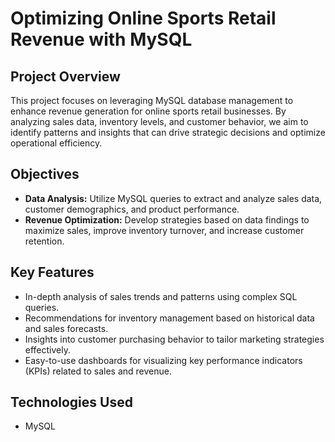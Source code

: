 

# Optimizing Online Sports Retail Revenue with MySQL

## Project Overview

This project focuses on leveraging MySQL database management to enhance revenue generation for online sports retail businesses. By analyzing sales data, inventory levels, and customer behavior, we aim to identify patterns and insights that can drive strategic decisions and optimize operational efficiency.

## Objectives

- **Data Analysis:** Utilize MySQL queries to extract and analyze sales data, customer demographics, and product performance.
- **Revenue Optimization:** Develop strategies based on data findings to maximize sales, improve inventory turnover, and increase customer retention.

## Key Features

- In-depth analysis of sales trends and patterns using complex SQL queries.
- Recommendations for inventory management based on historical data and sales forecasts.
- Insights into customer purchasing behavior to tailor marketing strategies effectively.
- Easy-to-use dashboards for visualizing key performance indicators (KPIs) related to sales and revenue.

## Technologies Used

- MySQL

